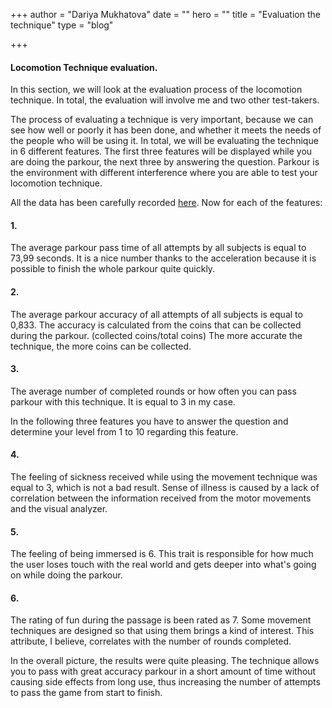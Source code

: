 +++
author = "Dariya Mukhatova"
date = ""
hero = ""
title = "Evaluation the technique"
type = "blog"

+++
#### Locomotion Technique evaluation.

In this section, we will look at the evaluation process of the locomotion technique. In total, the evaluation will involve me and two other test-takers.

The process of evaluating a technique is very important, because we can see how well or poorly it has been done, and whether it meets the needs of the people who will be using it. In total, we will be evaluating the technique in 6 different features. The first three features will be displayed while you are doing the parkour, the next three by answering the question. Parkour is the environment with different interference where you are able to test your locomotion technique.

 All the data has been carefully recorded [here](https://docs.google.com/spreadsheets/d/1gl_cY8W_fbZ-oWjuwwCaXlhqJYOiIsgjSXGrhmADXK4/edit#gid=0). Now for each of the features:

#### 1.

The average parkour pass time of all attempts by all subjects is equal to 73,99 seconds. It is a nice number thanks to the acceleration because it is possible to finish the whole parkour quite quickly.

#### 2.

The average parkour accuracy of all attempts of all subjects is equal to 0,833. The accuracy is calculated from the coins that can be collected during the parkour. (collected coins/total coins) The more accurate the technique, the more coins can be collected.

#### 3.

The average number of completed rounds or how often you can pass parkour with this technique. It is equal to 3 in my case.

In the following three features you have to answer the question and determine your level from 1 to 10 regarding this feature.

#### 4.

The feeling of sickness received while using the movement technique was equal to 3, which is not a bad result. Sense of illness is caused by a lack of correlation between the information received from the motor movements and the visual analyzer.

#### 5.

The feeling of being immersed is 6. This trait is responsible for how much the user loses touch with the real world and gets deeper into what's going on while doing the parkour.

#### 6.

The rating of fun during the passage is been rated as 7. Some movement techniques are designed so that using them brings a kind of interest. This attribute, I believe, correlates with the number of rounds completed.

In the overall picture, the results were quite pleasing. The technique allows you to pass with great accuracy parkour in a short amount of time without causing side effects from long use, thus increasing the number of attempts to pass the game from start to finish.